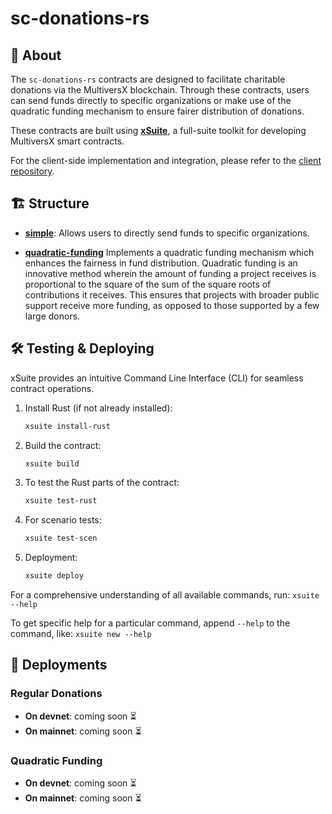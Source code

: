 # sc-donations-rs

## 📜 About
The `sc-donations-rs` contracts are designed to facilitate charitable donations via the MultiversX blockchain. Through these contracts, users can send funds directly to specific organizations or make use of the quadratic funding mechanism to ensure fairer distribution of donations.

These contracts are built using [**xSuite**](https://xsuite.dev), a full-suite toolkit for developing MultiversX smart contracts. 

For the client-side implementation and integration, please refer to the [client repository](https://github.com/GiveCup/client).

## 🏗 Structure

- [**simple**](https://github.com/givecup/sc-donations-rs/tree/main/simple): Allows users to directly send funds to specific organizations.
  
- [**quadratic-funding**](https://github.com/givecup/sc-donations-rs/tree/main/quadratic-funding) Implements a quadratic funding mechanism which enhances the fairness in fund distribution. Quadratic funding is an innovative method wherein the amount of funding a project receives is proportional to the square of the sum of the square roots of contributions it receives. This ensures that projects with broader public support receive more funding, as opposed to those supported by a few large donors.

## 🛠 Testing & Deploying

xSuite provides an intuitive Command Line Interface (CLI) for seamless contract operations.

1. Install Rust (if not already installed):
    ```bash
    xsuite install-rust
    ```

2. Build the contract:
    ```bash
    xsuite build
    ```

3. To test the Rust parts of the contract:
    ```bash
    xsuite test-rust
    ```

4. For scenario tests:
    ```bash
    xsuite test-scen
    ```

5. Deployment:
    ```bash
    xsuite deploy
    ```

For a comprehensive understanding of all available commands, run:
    ```
    xsuite --help
    ```

To get specific help for a particular command, append `--help` to the command, like:
    ```
    xsuite new --help
    ```

## 🚀 Deployments

### Regular Donations
- **On devnet**: coming soon ⏳
- **On mainnet**: coming soon ⏳

### Quadratic Funding
- **On devnet**: coming soon ⏳
- **On mainnet**: coming soon ⏳

